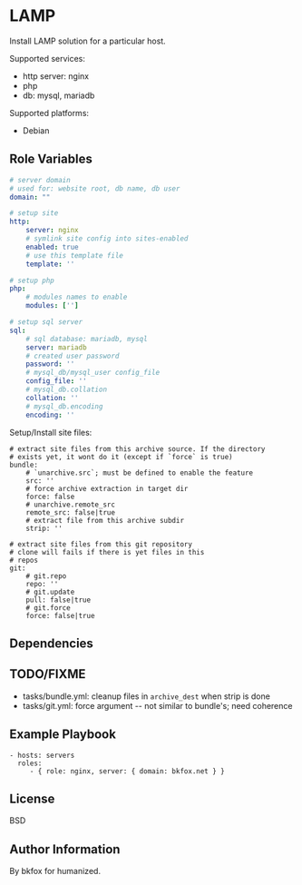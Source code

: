 LAMP
=========

Install LAMP solution for a particular host.

Supported services:
- http server: nginx
- php
- db: mysql, mariadb

Supported platforms:
- Debian

Role Variables
--------------

```yaml
# server domain
# used for: website root, db name, db user
domain: ""

# setup site
http:
    server: nginx
    # symlink site config into sites-enabled
    enabled: true
    # use this template file
    template: ''

# setup php
php:
    # modules names to enable
    modules: ['']

# setup sql server
sql:
    # sql database: mariadb, mysql
    server: mariadb
    # created user password
    password: ''
    # mysql_db/mysql_user config_file
    config_file: ''
    # mysql_db.collation
    collation: ''
    # mysql_db.encoding
    encoding: ''
```


Setup/Install site files:

```
# extract site files from this archive source. If the directory
# exists yet, it wont do it (except if `force` is true)
bundle:
    # `unarchive.src`; must be defined to enable the feature
    src: ''
    # force archive extraction in target dir
    force: false
    # unarchive.remote_src
    remote_src: false|true
    # extract file from this archive subdir
    strip: ''

# extract site files from this git repository
# clone will fails if there is yet files in this
# repos
git:
    # git.repo
    repo: ''
    # git.update
    pull: false|true
    # git.force
    force: false|true
```

Dependencies
------------

TODO/FIXME
----------
- tasks/bundle.yml: cleanup files in `archive_dest` when strip is done
- tasks/git.yml: force argument -- not similar to bundle's; need coherence


Example Playbook
----------------

    - hosts: servers
      roles:
         - { role: nginx, server: { domain: bkfox.net } }

License
-------
BSD

Author Information
------------------
By bkfox for humanized.

